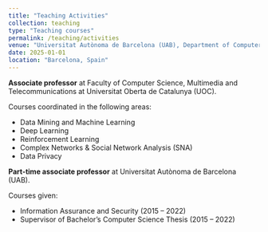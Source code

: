```yaml
---
title: "Teaching Activities"
collection: teaching
type: "Teaching courses"
permalink: /teaching/activities
venue: "Universitat Autònoma de Barcelona (UAB), Department of Computer Science"
date: 2025-01-01
location: "Barcelona, Spain"
---
```


**Associate professor** at Faculty of Computer Science, Multimedia and Telecommunications at Universitat Oberta de Catalunya (UOC).

Courses coordinated in the following areas:

- Data Mining and Machine Learning
- Deep Learning
- Reinforcement Learning
- Complex Networks & Social Network Analysis (SNA)
- Data Privacy

**Part-time associate professor** at Universitat Autònoma de Barcelona (UAB).

Courses given:

- Information Assurance and Security (2015 – 2022)
- Supervisor of Bachelor’s Computer Science Thesis (2015 – 2022)
